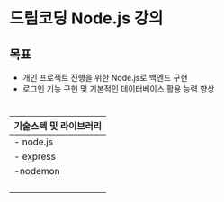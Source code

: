 # 드림코딩 Node.js 강의

## 목표

- 개인 프로젝트 진행을 위한 Node.js로 백엔드 구현
- 로그인 기능 구현 및 기본적인 데이터베이스 활용 능력 향상

#

| 기술스텍 및 라이브러리 |
| ---------------------- |
| - node.js              |
| - express              |
| -nodemon               |
|                        |
|                        |
|                        |
|                        |
